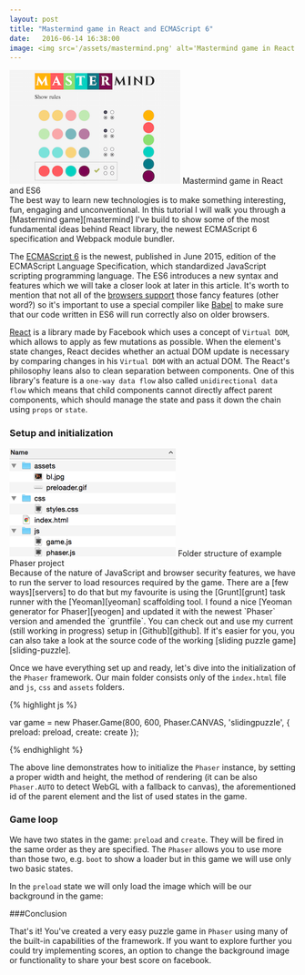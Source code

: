 ```yaml
---
layout: post
title: "Mastermind game in React and ECMAScript 6"
date:   2016-06-14 16:38:00
image: <img src='/assets/mastermind.png' alt='Mastermind game in React and ES6'>
---
```

<div class='image right'>
<img src='/assets/mastermind.png' alt='Mastermind game in React and ES6'>
<span class="caption">Mastermind game in React and ES6</span>
</div>
The best way to learn new technologies is to make something interesting, fun, engaging and unconventional. In this tutorial I will walk you through a [Mastermind game][mastermind] I've build to show some of the most fundamental ideas behind React library, the newest ECMAScript 6 specification and Webpack module bundler.

<!--more-->

The [ECMAScript 6][ecmastript6] is the newest, published in June 2015, edition of the ECMAScript Language Specification, which standardized JavaScript scripting programming language. The ES6 introduces a new syntax and features which we will take a closer look at later in this article. It's worth to mention that not all of the [browsers support][es6support] those fancy features (other word?) so it's important to use a special compiler like [Babel][babel] to make sure that our code written in ES6 will run correctly also on older browsers.

[React][react] is a library made by Facebook which uses a concept of `Virtual DOM`, which allows to apply as few mutations as possible. When the element's state changes, React decides whether an actual DOM update is necessary by comparing changes in his `Virtual DOM` with an actual DOM.
The React's philosophy leans also to clean separation between components. One of this library's feature is a `one-way data flow` also called `unidirectional data flow` which means that child components cannot directly affect parent components, which should manage the state and pass it down the chain using `props` or `state`.

### Setup and initialization
<div class='image left'>
<img src='/assets/sliding_puzzle/folder.png' alt='Folder structure'>
<span class="caption">Folder structure of example Phaser project</span>
</div>
Because of the nature of JavaScript and browser security features, we have to run the server to load resources required by the game. There are a [few ways][servers] to do that but my favourite is using the [Grunt][grunt] task runner with the [Yeoman][yeoman] scaffolding tool.
I found a nice [Yeoman generator for Phaser][yeogen] and updated it with the newest `Phaser` version and amended the `gruntfile`. You can check out and use my current (still working in progress) setup in [Github][github]. If it's easier for you, you can also take a look at the source code of the working [sliding puzzle game][sliding-puzzle].

Once we have everything set up and ready, let's dive into the initialization of the `Phaser` framework. Our main folder consists only of the `index.html` file and `js`, `css` and `assets` folders.

{% highlight js %}

var game = new Phaser.Game(800, 600, Phaser.CANVAS,
'slidingpuzzle', { preload: preload, create: create });

{% endhighlight %}

The above line demonstrates how to initialize the `Phaser` instance, by setting a proper width and height, the method of rendering (it can be also `Phaser.AUTO` to detect WebGL with a fallback to canvas), the aforementioned id of the parent element and the list of used states in the game.

### Game loop

We have two states in the game: `preload` and `create`. They will be fired in the same order as they are specified. The `Phaser` allows you to use more than those two, e.g. `boot` to show a loader but in this game we will use only two basic states.

In the `preload` state we will only load the image which will be our background in the game:

###Conclusion

That's it! You've created a very easy puzzle game in `Phaser` using many of the built-in capabilities of the framework. If you want to explore further you could try implementing scores, an option to change the background image or functionality to share your best score on facebook.


[mastermind]: http://zofiakorcz.pl/mastermind
[ecmastript6]: http://www.ecma-international.org/ecma-262/6.0
[es6support]: https://kangax.github.io/compat-table/es6/
[babel]: https://babeljs.io/
[react]: https://facebook.github.io/react/
